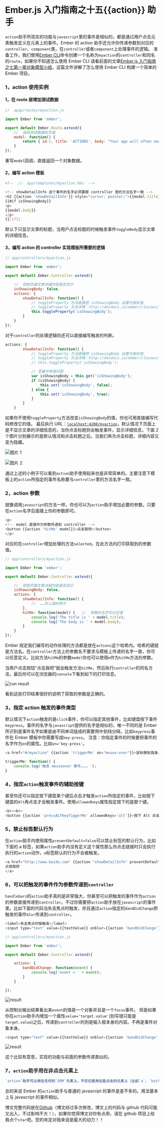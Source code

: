 # Ember.js 入门指南之十五{{action}} 助手

`action`助手所现实的功能与`javascript`里的事件是相似的，都是通过用户点击元素触发定义在元素上的事件。Ember 的 action 助手还允许你传递参数到对应的`controller`、`component`类，在`controller`或者`component`上处理事件的逻辑。 准备工作，我们使用[Ember CLI](http://ember-cli.com/user-guide)命令创建一个名称为`myaction`的`controller`和同名的`route`，如果你不知道怎么使用 Ember CLI 请看前面的文章[Ember.js 入门指南之七第一章对象模型小结](http://blog.ddlisting.com/2016/03/18/ember-js-ru-men-zhi-nan-zhi-qi-di-zhang-dui-xiang-mo-xing-xiao-jie/)，这篇文件讲解了怎么使用 Ember CLI 构建一个简单的 Ember 项目。

### 1，action 使用实例

#### 1，在 route 层增加测试数据

```js
//  apap/routes/myaction.js

import Ember from 'ember';

export default Ember.Route.extend({  
    //  返回测试数据到页面
    model: function() {
        return { id:1, title: 'ACTIONS', body: "Your app will often need a way to let users interact with controls that change application state. For example, imagine that you have a template that shows a blog title, and supports expanding the post to show the body.If you add the {{action}} helper to an HTML element, when a user clicks the element, the named event will be sent to the template's corresponding component or controller." };
    }
}); 
```

重写`model`回调，直接返回一个对象数据。

#### 2，编写 action 模板

```js
<!--  //  app/templates/myaction.hbs  -->

<!-- showDetailInfo 这个事件的名字必须要跟 controller 里的方法名字一致 -->  
<h2 {{action 'showDetailInfo'}} style="cursor: pointer;">{{model.title}}</h2>  
{{#if isShowingBody}}
<p>  
{{model.body}}
</p>  
{{/if}} 
```

默认下只显示文章的标题，当用户点击标题的时候触发事件`toggleBody`显示文章的详细信息。

#### 3，编写 action 的 controller 实现模板所需要的逻辑

```js
// app/controllers/myaction.js

import Ember from 'ember';

export default Ember.Controller.extend({

    //  控制页面文章详细内容是否显示
    isShowingBody: false,
    actions: {
        showDetailInfo: function() {
            // toggleProperty 方法直接把 isShowingBody 设置为相反值
            // toggleProperty 方法详情：http://devdocs.io/ember/classes/ember.observable#method_toggleProperty
            this.toggleProperty('isShowingBody');
        }
    }
}); 
```

对于`controller`的处理逻辑你还可以直接编写触发的判断。

```js
actions: {  
        showDetailInfo: function() {
            // toggleProperty 方法直接把 isShowingBody 设置为相反值
            // toggleProperty 方法详情：http://devdocs.io/ember/classes/ember.observable#method_toggleProperty
            // this.toggleProperty('isShowingBody');

            // 变量作用域问题
            var isShowingBody = this.get('isShowingBody');
            if (isShowingBody) {
                this.set('isShowingBody', false);   
            } else {
                this.set('isShowingBody', true);
            }
        }
    } 
```

如果你不使用`toggleProperty`方法改变`isShowingBody`的值，你也可用直接编写代码修改它的值。 最后执行 URL：[`localhost:4200/myaction`](http://localhost:4200/myaction)，默认情况下页面上是不显示文章的详细信息的，当你点击标题则会触发事件，显示详细信息，下面 2 个图片分别展示的是默认情况和点击标题之后。当我们再次点击标题，详细内容又变为隐藏。

![图片 1](img/0805f9066a7616bfa662e7e883cff947.jpg)

![图片 2](img/d9d3e9d06f25e993ddcdfc83dff583d5.jpg)

通过上述的小例子可以看到`action`助手使用起来也是非常简单的。主要注意下模板上的`action`所指定的事件名称要与`controller`里的方法名字一致。

### 2，action 参数

就像调用`javascript`的方法一样，你也可以为`action`助手增加必要的参数。只要在`action`名字后面接上你的参数即可。

```js
<p>  
<!-- model 直接作为参数传递到 controller -->  
<button {{action 'hitMe' model}}>点击我吧</button>  
</p> 
```

对应的在`controller`增加处理的方法`selected`。在此方法内打印获取到的参数值。

```js
// app/controllers/myaction.js

import Ember from 'ember';

export default Ember.Controller.extend({

    //  控制页面文章详细内容是否显示
    isShowingBody: false,
    actions: {
        showDetailInfo: function() {
            //  ……同上面的例子
        },
        hitMe: function(model) {   //  参数的名字可以任意
            console.log('The title is ' + model.title);
            console.log('The body is ' + model.body);
        }
    }
}); 
```

Ember 规定我们编写的动作处理的方法都是放在`actions`这个哈希内。哈希的键就是方法名。在`controller`方法上的参数名不要求与模板上传递的名字一致，你可以任意定义。比如方法`hitMe`的参数`model`你也可以使用`m`作为`hitMe`方法的参数。

当用户点击按钮“点击我吧”就会触发方法`hitMe`，然后执行`controller`的同名方法，最后你可以在浏览器的`console`下看到如下的打印信息。

![run result](img/1733e3ac8d7b76534ee6d57acf0f3c9e.jpg)

看到这些打印结果很好的说明了获取的参数是正确的。

### 3，指定 action 触发的事件类型

默认情况下`action`触发的是`click`事件，你可以指定其他事件，比如键盘按下事件`keypress`。事件的名字与`javascript`提供的名字是相似的，唯一不同的是 Ember 所识别是事件名字如果是由不同单词组成的需要用中划线分隔，比如`keypress`事件在 Ember 模板中你需要写成`key-press`。 注意：你指定事件的时候要把事件的名字作为`on`的属性。比如`on='key-press'`。

```js
<a href="#/myaction" {{action 'triggerMe' on="mouse-over"}}>鼠标移到我身上触发</a> 
```

```js
triggerMe: function() {  
    console.log('触发 mouseover 事件。。。。');
} 
```

### 4，指定`action`触发事件的辅助按键

甚至你还可以指定按下键盘某个键后点击才触发`action`所指定的事件，比如按下键盘的`Alt`再点击才会触发事件。使用`allowedkeys`属性指定按下的是那个键。

```js
<br><br>  
<button {{action 'pressALTKeyTiggerMe' allowedKeys='alt'}}>按下 Alt 点击触发我</button> 
```

### 5，禁止标签默认行为

在`action`助手内使用属性`preventDefault=false`可以禁止标签的默认行为，比如下面的 a 标签，如果`action`助手内没有定义这个属性那么你点击链接时只会执行执行的`action`动作，`a`标签默认的行为不会被触发。

```js
<a href="http://www.baidu.com" {{action "showDetailInfo" preventDefault=false}}>  
点我跳转
</a> 
```

### 6，可以把触发的事件作为参数传递到`controller`

`handlebars`的`action`助手真的是非常强大，你甚至可以把触发的事件作为`action`的参数直接传递到`controller`。不过你需要把`action`助手放在`javascript`的事件里。比如下面的代码当失去焦点时触发，并且通过`action`指定的`dandDidChange`把触发的事件`blur`传递到`controller`。

```js
<label>失去焦点时候触发</label>  
<input type="text" value={{textValue}} onblur={{action 'bandDidChange'}} /> 
```

```js
// app/controllers/myaction.js

import Ember from 'ember';

export default Ember.Controller.extend({

    actions: {
        bandDidChange: function(event) {
            console.log('event = ' + event);
        }
    }

}); 
```

![result](img/797a08163d69cc77543f055fa2e90e18.jpg)

从控制台输出结果看出来`event`的值是一个对象并且是一个`focus`事件。 但是如果你在`action`助手内增加一个属性`value='target.value'`(别写错只能是`target.value`)之后，传递到`controller`的则是输入框本身的内容。不再是事件对象本身。

```js
<input type="text" value={{textValue}} onblur={{action 'bandDidChange' value="target.value"}} /> 
```

![result](img/6ed41699605b5041622838e37c7f302e.jpg)

这个比较有意思，实现的功能与前面的参数传递类似的。

### 7，`action`助手用在非点击元素上

```js
`action`助手可以用在任何的`DOM`元素上，不仅仅是用在能点击的元素上（比如`a`、`button`），但是用在其他非点击的元素上默认情况下是不可用的，也就是说点击也是无效的。比如用在`div`标签上，但是你点击`div`元素是没有反应的。如果你需要让`div`元素也能触发单击事件你需要给元素添加一个 CSS 类'cursor:pointer;`。 
```

总的来说 Ember 的`action`助手与普通的 javascript 的事件是差不多的。用法基本上与 javascript 的事件相似。

博文完整代码放在[Github](https://github.com/ubuntuvim/my_emberjs_code)（博文经过多次修改，博文上的代码与 github 代码可能又出入，不过影响不大！），如果你觉得博文对你有点用，请在 github 项目上给我点个`star`吧。您的肯定对我来说是最大的动力！！